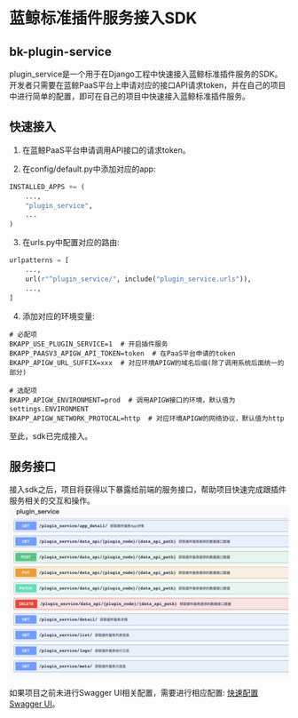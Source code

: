 # 蓝鲸标准插件服务接入SDK


## bk-plugin-service
plugin_service是一个用于在Django工程中快速接入蓝鲸标准插件服务的SDK。开发者只需要在蓝鲸PaaS平台上申请对应的接口API请求token，并在自己的项目中进行简单的配置，即可在自己的项目中快速接入蓝鲸标准插件服务。


## 快速接入

1. 在蓝鲸PaaS平台申请调用API接口的请求token。

2. 在config/default.py中添加对应的app: 
``` python
INSTALLED_APPS += (
    ...,
    "plugin_service",
    ...
)
```

3. 在urls.py中配置对应的路由:
``` python
urlpatterns = [
    ...,
    url(r"^plugin_service/", include("plugin_service.urls")),
    ...,
]
```

4. 添加对应的环境变量:
``` text
# 必配项
BKAPP_USE_PLUGIN_SERVICE=1  # 开启插件服务
BKAPP_PAASV3_APIGW_API_TOKEN=token  # 在PaaS平台申请的token
BKAPP_APIGW_URL_SUFFIX=xxx  # 对应环境APIGW的域名后缀(除了调用系统后面统一的部分)

# 选配项
BKAPP_APIGW_ENVIRONMENT=prod  # 调用APIGW接口的环境，默认值为settings.ENVIRONMENT
BKAPP_APIGW_NETWORK_PROTOCAL=http  # 对应环境APIGW的网络协议，默认值为http
```

至此，sdk已完成接入。

## 服务接口
接入sdk之后，项目将获得以下暴露给前端的服务接口，帮助项目快速完成跟插件服务相关的交互和操作。
![API接口列表](docs/assets/plugin_service_api.png)

如果项目之前未进行Swagger UI相关配置，需要进行相应配置: [快速配置Swagger UI](docs/openapi_config.md)。

